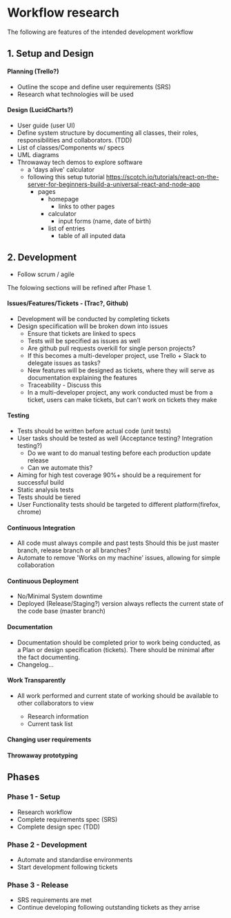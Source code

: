 
# Workflow research

The following are features of the intended development workflow

## 1. Setup and Design

#### Planning (Trello?)

- Outline the scope and define user requirements (SRS)
- Research what technologies will be used

#### Design (LucidCharts?)

- User guide (user UI)
- Define system structure by documenting all classes, their roles, responsibilities and collaborators.  (TDD)
- List of classes/Components w/ specs
- UML diagrams
- Throwaway tech demos to explore software
  - a 'days alive' calculator
  - following this setup tutorial https://scotch.io/tutorials/react-on-the-server-for-beginners-build-a-universal-react-and-node-app
    - pages
      - homepage
        - links to other pages
      - calculator
        - input forms (name, date of birth)
      - list of entries
        - table of all inputed data

## 2. Development

- Follow scrum / agile


The folowing sections will be refined after Phase 1.
#### Issues/Features/Tickets - (Trac?, Github)

- Development will be conducted by completing tickets
- Design speciification will be broken down into issues
  - Ensure that tickets are linked to specs
  - Tests will be specified as issues as well
  - Are github pull requests overkill for single person projects?
  - If this becomes a multi-developer project, use Trello + Slack to delegate issues as tasks?
  - New features will be designed as tickets, where they will serve as documentation explaining the features
  - Traceability - Discuss this
  - In a multi-developer project, any work conducted must be from a ticket, users can make tickets, but can't work on tickets they make

#### Testing

- Tests should be written before actual code (unit tests)
- User tasks should be tested as well (Acceptance testing? Integration testing?)
  - Do we want to do manual testing before each production update release
  - Can we automate this?
- Aiming for high test coverage 90%+ should be a requirement for successful build
- Static analysis tests
- Tests should be tiered
- User Functionality tests should be targeted to different platform(firefox, chrome)

#### Continuous Integration

- All code must always compile and past tests Should this be just master branch, release branch or all branches?
- Automate to remove 'Works on my machine' issues, allowing for simple collaboration

#### Continuous Deployment

- No/Minimal System downtime
- Deployed (Release/Staging?) version always reflects the current state of the code base (master branch)

#### Documentation

- Documentation should be completed prior to work being conducted, as a Plan or design specification (tickets). There should be minimal after the fact documenting.
- Changelog...

#### Work Transparently

- All work performed and current state of working should be available to other collaborators to view

  - Research information
  - Current task list

#### Changing user requirements
#### Throwaway prototyping

## Phases
### Phase 1 - Setup
- Research workflow
- Complete requirements spec (SRS)
- Complete design spec (TDD)

### Phase 2 - Development
- Automate and standardise environments
- Start development following tickets

### Phase 3 - Release
- SRS requirements are met
- Continue developing following outstanding tickets as they arrise
